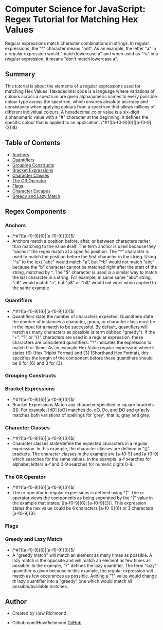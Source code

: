 # Computer Science for JavaScript: Regex Tutorial for Matching Hex Values

Regular expressions match character combinations in strings. In regular expressions, the "^" character means "not". As an example, the letter "a" in a regular expression would "match lowercase a" and when used as "^a" in a rwgular expression, it means "don't match lowercase a".

## Summary

This tutorial is about the elements of a regular expressions used for matching Hex Values. Hexadecimal code is a language where variations of colours across a spectrum are given alphanumeric names to every possible colour type across the spectrum, which ensures absolute accrracy and consistancy when applying colours from a spectrum that allows millions of different individual colours. A hexadecimal color value is a six-digit alphanumeric value with a "#" character at the beginning; it defines the specific colour that is applied to an application. /^#?([a-f0-9]{6}|[a-f0-9]{3})$/

## Table of Contents

- [Anchors](#anchors)
- [Quantifiers](#quantifiers)
- [Grouping Constructs](#grouping-constructs)
- [Bracket Expressions](#bracket-expressions)
- [Character Classes](#character-classes)
- [The OR Operator](#the-or-operator)
- [Flags](#flags)
- [Character Escapes](#character-escapes)
- [Greedy and Lazy Match](#Greedy-and-Lazy-Match)

## Regex Components

### Anchors

- /^#?([a-f0-9]{6}|[a-f0-9]{3})$/
- Anchors match a position before, after, or between characters rather than matching to the value itself. The term anchor is used because they “anchor” the regex match at a specific position. The "^" character is used to match the position before the first character in the string. Using "^a" to the text "abc" would match "a", but "^b" would not match "abc" because the "b" character cannot be matched right after the start of the string, matched by ^. The "$" character is used in a similar way to match the last character in a string. For example, in same same "abc" string, "c$" would match "c", but "a$" or "b$" would not work when applied to the same example. 

### Quantifiers

- /^#?([a-f0-9]{6}|[a-f0-9]{3})$/
- Quantifiers state the number of characters expected. Quantifiers state the number of instances a character, group, or character class must be in the input for a match to be successful. By default, quantifiers will match as many characters as possible (a term dubbed "greedy"). If the "+", "?" or "{}" characters are used in a regular expression, these characters are considered quantifiers. "?" indicates the expression to match 0 or 1time. As an example Hex Value regular expression where it states {6} (Hex Triplet Format) and {3} (Shorthand Hex Format), this specifies the length of the component before these quantifiers should be 6 for {6} and 3 for {3}.

### Grouping Constructs

### Bracket Expressions

- /^#?([a-f0-9]{6}|[a-f0-9]{3})$/
- Bracket Expressions Match any character specified in square brackets ([]). For example, [dD] [oO] matches do, dO, Do, and DO and gr[ae]y matches both variations of spellings for 'grey'; that is, gray and grey.

### Character Classes

- /^#?([a-f0-9]{6}|[a-f0-9]{3})$/
- Character classes state/define the expected characters in a regular expression. In this example, the character classes are defined in "[]" brackets. The character classes in the example are [a-f0-9] and [a-f0-9] which searches for the same values. In the example. a-f searches for alphabet letters a-f and 0-9 searches for numeric digits 0-9.

### The OR Operator

- /^#?([a-f0-9]{6}|[a-f0-9]{3})$/
- The or operator in regular expressions is defined using "|". The or operator views the components as being seperated by the "|" value in the example that states: ([a-f0-9]{6}``|``[a-f0-9]{3}). This expression states the hex value could be 6 characters [a-f0-9]{6} or 3 characters [a-f0-9]{3}.

### Flags

### Greedy and Lazy Match

- /^#?([a-f0-9]{6}|[a-f0-9]{3})$/
- A "greedy match" will match an element as many times as possible. A lazy match is the opposite and will match an element as few times as possible. In the example, "?" defines the lazy quantifier. The term "lazy" quantifier is given because in this example, the regular expression will match as few occurances as possible. Adding a "?" value would change th lazy quantifier into a "greedy" one which would match all possible/available matches.

## Author

- Created by Huw Richmond

- Github.com/HuwRichmond [GitHub](https://github.com/HuwRichmond)